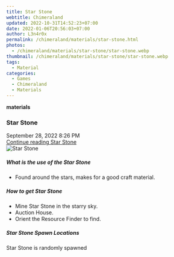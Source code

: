 ```yaml
---
title: Star Stone
webtitle: Chimeraland
updated: 2022-10-31T14:52:23+07:00
date: 2022-01-06T20:56:03+07:00
author: L3n4r0x
permalink: /chimeraland/materials/star-stone.html
photos:
  - /chimeraland/materials/star-stone/star-stone.webp
thumbnail: /chimeraland/materials/star-stone/star-stone.webp
tags:
  - Material
categories:
  - Games
  - Chimeraland
  - Materials
---
```


<section id="bootstrap-wrapper"><link rel="stylesheet" href="https://cdn.statically.io/gh/dimaslanjaka/Web-Manajemen/40ac3225/css/bootstrap-4.5-wrapper.css"/><div class="row g-0 border rounded overflow-hidden flex-md-row mb-4 shadow-sm position-relative"><div class="col p-4 d-flex flex-column position-static"><strong class="d-inline-block mb-2 text-success">materials</strong><h3 class="mb-0">Star Stone</h3><div class="mb-1 text-muted">September 28, 2022 8:26 PM</div><a href="#" class="stretched-link d-none">Continue reading Star Stone</a></div><div class="col-auto d-none d-lg-block"><img src="/chimeraland/materials/star-stone/star-stone.webp" alt="Star Stone"/></div></div><div class="row"><div class="col-lg-6 col-12 mb-2"><div class="card"><div class="card-body"><h5 class="card-title">What is the use of the Star Stone</h5><div class="card-text"><ul><li>Found around the stars, makes for a good craft material.</li></ul></div></div></div></div><div class="col-lg-6 col-12 mb-2"><div class="card"><div class="card-body"><h5 class="card-title">How to get Star Stone</h5><div class="card-text"><ul><li>Mine Star Stone in the starry sky.</li><li>Auction House.</li><li>Orient the Resource Finder to find.</li></ul></div></div></div></div><div class="col-12 mb-2"><h5>Star Stone Spawn Locations</h5><p>Star Stone is randomly spawned</p></div></div></section>